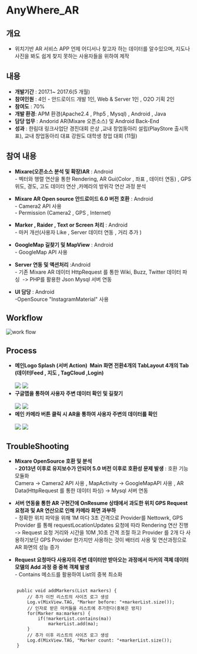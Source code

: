 # AnyWhere_AR

 ## 개요
 
 * 위치기반 AR 서비스 APP 언제 어디서나  찾고자 하는  데이터를  알수있으며, 지도나 사진을 봐도 쉽게 찾지 못하는 사용자들을 위하여 제작
 ## 내용

 * **개발기간** : 2017.1~ 2017.6(5 개월)
 * **참여인원** : 4인 - 안드로이드 개발 1인, Web & Server 1인 , O2O 기획 2인 
 * **참여도** : 70% 
 * **개발 환경**: APM 환경(Apache2.4 , Php5 , Mysql) , Android , Java 
 * **담당 업무** : Andorid AR(Mixare 오픈소스) 및 Android Back-End 
 * **성과** : 한림대 링크사업단 경진대회 은상 ,교내 창업동아리 설립(PlayStore 출시목표), 교내 창업동아리 대표 강원도 대학생 창업 대회 (11월)
 
 ## 참여 내용
 * **Mixare(오픈소스 분석 및 확장)AR** : Android<br>-  벡터와 행렬 연산을 통한 Rendering, AR Gui(Color , 좌표 , 데이터 연동) , GPS 위도, 경도, 고도 데이터 연산 ,카메라의 방위각 연산 과정 분석   
  
 * **Mixare AR Open source 안드로이드 6.0 버전 호환** : Android<br>- Camera2 API 사용<br>- Permission (Camera2 , GPS , Internet) 
 
 * **Marker , Raider , Text or Screen 처리** : Android<br>- 마커 개선(사용자 Like , Server 데이터 연동 , 거리 추가 )
  
 * **GoogleMap 길찾기 및 MapView** : Android<br>- GoogleMap API 사용
  
 * **Server 연동 및 액션처리** :Android<br>- 기존 Mixare AR 데이터 HttpRequest 를 통한 Wiki, Buzz, Twitter 데이터 파싱  -> PHP를 활용한 Json  Mysql 서버 연동
   
 * **UI 담당** : Android<br>-OpenSource "InstagramMaterial" 사용


 ## Workflow 
 ![work flow](https://github.com/HoYoungYoon/AnyWhere_AR/blob/master/img/flow.PNG "Work Flow")
 
  
 ## Process
* **메인Logo Splash (서버 Action)  Main 화면 전환4개의 TabLayout 4개의 Tab (데이터Feed , 지도 , TagCloud ,Login)** <br><br>
![](https://github.com/HoYoungYoon/AnyWhere_AR/blob/master/img/Main.PNG)
![](https://github.com/HoYoungYoon/AnyWhere_AR/blob/master/img/Tab.png)<br>
* **구글맵을 통하여 사용자 주변 데이터 확인 및 길찾기** <br><br>
![](https://github.com/HoYoungYoon/AnyWhere_AR/blob/master/img/Map.png)
![](https://github.com/HoYoungYoon/AnyWhere_AR/blob/master/img/Map_load.png)<br>
* **메인 카메라 버튼 클릭 시 AR을 통하여 사용자 주변의 데이터를 확인** <br><br>
![](https://github.com/HoYoungYoon/AnyWhere_AR/blob/master/img/Ar1.png)
![](https://github.com/HoYoungYoon/AnyWhere_AR/blob/master/img/Ar2.png)

 ## TroubleShooting
 
 * **Mixare OpenSource 호환 및 분석<br>- 2013년 이후로 유지보수가 안되어 5.0 버전 이후로 호환성 문제 발생** : 호환 기능 모듈화<br>Camera -> Camera2 API 사용  , MapActivity -> GoogleMapAPI 사용 , AR Data(HttpRequest 를 통한 데이터 파싱) -> Mysql 서버 연동 
 
 
 * **서버 연동을 통한 AR 구현간에 OnResume 상태에서 과도한 위치 GPS Request 요청과  및 AR 연산으로 인해 카메라 화면 과부하** <br>-
 정확한 위치 파악을 위해 1M 마다 3초 간격으로 Provider를 Nettowrk, GPS Provider 를 통해 requestLocationUpdates 요청에 따라 Rendering 연산 진행 ->  Request 요청 거리와 시간을 10M ,10초 간격 조절 하고 Provider 를 2개 다 사용하기보단 GPS Provider 한가지만 사용하는 것이 배터리 사용 및 연산과정으로 AR 화면의 성능 증가  
 
 * **Request 요청마다 사용자의 주변 데이터만 받아오는 과정에서 마커의 객체 데이터 모델의 Add 과정 중 중복 객체 발생** <br>- 
 Contains 메소드를 활용하여 List의 중복 최소화
 <pre><code>
	public void addMarkers(List<Marker> markers) {
		// 추가 이전 리스트의 사이즈 로그 생성 
		Log.v(MixView.TAG, "Marker before: "+markerList.size());
		// 인자로 받은 마커들을 리스트에 추가한다(중복은 방지)
		for(Marker ma:markers) {
			if(!markerList.contains(ma))
				markerList.add(ma);
		}
		// 추가 이후 리스트의 사이즈 로그 생성
		Log.d(MixView.TAG, "Marker count: "+markerList.size());
	}
 </code> </pre>
  
 
    
 
 

